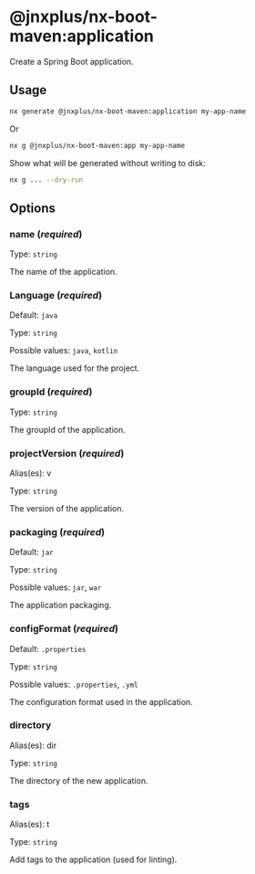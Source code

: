 # @jnxplus/nx-boot-maven:application

Create a Spring Boot application.

## Usage

```bash
nx generate @jnxplus/nx-boot-maven:application my-app-name
```

Or

```bash
nx g @jnxplus/nx-boot-maven:app my-app-name
```

Show what will be generated without writing to disk:

```bash
nx g ... --dry-run
```

## Options

### name (_**required**_)

Type: `string`

The name of the application.

### Language (_**required**_)

Default: `java`

Type: `string`

Possible values: `java`, `kotlin`

The language used for the project.

### groupId (_**required**_)

Type: `string`

The groupId of the application.

### projectVersion (_**required**_)

Alias(es): v

Type: `string`

The version of the application.

### packaging (_**required**_)

Default: `jar`

Type: `string`

Possible values: `jar`, `war`

The application packaging.

### configFormat (_**required**_)

Default: `.properties`

Type: `string`

Possible values: `.properties`, `.yml`

The configuration format used in the application.

### directory

Alias(es): dir

Type: `string`

The directory of the new application.

### tags

Alias(es): t

Type: `string`

Add tags to the application (used for linting).
